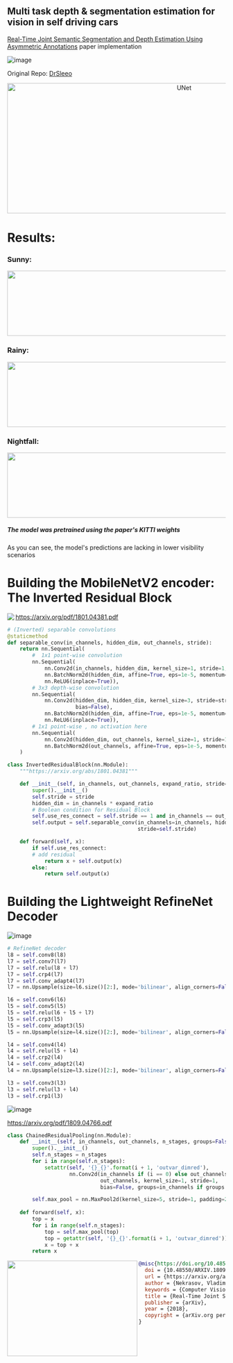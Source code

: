 ## Multi task depth & segmentation estimation for vision in self driving cars

[Real-Time Joint Semantic Segmentation and Depth Estimation Using Asymmetric Annotations](https://arxiv.org/abs/1809.04766) paper implementation

![image](https://user-images.githubusercontent.com/81184255/193479326-8e8728d1-57cf-4f7f-8a06-1a7efe167b76.png)

Original Repo: [DrSleeo](https://github.com/DrSleep/multi-task-refinenet)

<p align="center">
  <img src="https://thumbs.gfycat.com/AccurateShadyKinkajou-size_restricted.gif" alt="UNet" width="800" height="300">
</p>

# Results:

### Sunny:

<img src="https://user-images.githubusercontent.com/81184255/193479360-faed9ca1-c54a-4b06-969b-8356a237fb56.gif" width="1000" height="150"/>

### Rainy:

<img src="https://user-images.githubusercontent.com/81184255/193479381-82ad5f3e-3079-4381-a16b-7c4feea3ae25.gif" width="1000" height="150"/>

### Nightfall:

<img src="https://user-images.githubusercontent.com/81184255/193479395-499dccd1-b904-4205-b1b1-0dfaf81fd1f2.gif" width="1000" height="150"/>

##### The model was pretrained using the paper's KITTI weights 

As you can see, the model's predictions are lacking in lower visibility scenarios

# Building the MobileNetV2 encoder: The Inverted Residual Block

<img align="left" src="https://user-images.githubusercontent.com/81184255/194058410-15522cc5-f41d-47dd-b471-081527d5b0e5.png" />

https://arxiv.org/pdf/1801.04381.pdf


```python
# (Inverted) separable convolutions
@staticmethod
def separable_conv(in_channels, hidden_dim, out_channels, stride):
    return nn.Sequential(
        #  1x1 point-wise convolution
        nn.Sequential(
            nn.Conv2d(in_channels, hidden_dim, kernel_size=1, stride=1, padding=0, groups=1, bias=False),
            nn.BatchNorm2d(hidden_dim, affine=True, eps=1e-5, momentum=0.1),
            nn.ReLU6(inplace=True)),
        # 3x3 depth-wise convolution
        nn.Sequential(
            nn.Conv2d(hidden_dim, hidden_dim, kernel_size=3, stride=stride, padding=1, groups=hidden_dim,
                      bias=False),
            nn.BatchNorm2d(hidden_dim, affine=True, eps=1e-5, momentum=0.1),
            nn.ReLU6(inplace=True)),
        # 1x1 point-wise , no activation here
        nn.Sequential(
            nn.Conv2d(hidden_dim, out_channels, kernel_size=1, stride=1, padding=0, groups=1, bias=False),
            nn.BatchNorm2d(out_channels, affine=True, eps=1e-5, momentum=0.1))
    )
```

```python
class InvertedResidualBlock(nn.Module):
    """https://arxiv.org/abs/1801.04381"""

    def __init__(self, in_channels, out_channels, expand_ratio, stride=1):
        super().__init__()
        self.stride = stride
        hidden_dim = in_channels * expand_ratio
        # Boolean condition for Residual Block
        self.use_res_connect = self.stride == 1 and in_channels == out_channels
        self.output = self.separable_conv(in_channels=in_channels, hidden_dim=hidden_dim, out_channels=out_channels,
                                          stride=self.stride)

    def forward(self, x):
        if self.use_res_connect:
	    # add residual
            return x + self.output(x)
        else:
            return self.output(x)
```

# Building the Lightweight RefineNet Decoder

![image](https://user-images.githubusercontent.com/81184255/194060273-f525d0bc-5043-443d-ba74-baff3d2980dc.png)

```python
# RefineNet decoder
l8 = self.conv8(l8)
l7 = self.conv7(l7)
l7 = self.relu(l8 + l7)
l7 = self.crp4(l7)
l7 = self.conv_adapt4(l7)
l7 = nn.Upsample(size=l6.size()[2:], mode='bilinear', align_corners=False)(l7)

l6 = self.conv6(l6)
l5 = self.conv5(l5)
l5 = self.relu(l6 + l5 + l7)
l5 = self.crp3(l5)
l5 = self.conv_adapt3(l5)
l5 = nn.Upsample(size=l4.size()[2:], mode='bilinear', align_corners=False)(l5)

l4 = self.conv4(l4)
l4 = self.relu(l5 + l4)
l4 = self.crp2(l4)
l4 = self.conv_adapt2(l4)
l4 = nn.Upsample(size=l3.size()[2:], mode='bilinear', align_corners=False)(l4)

l3 = self.conv3(l3)
l3 = self.relu(l3 + l4)
l3 = self.crp1(l3)
```
![image](https://user-images.githubusercontent.com/81184255/194060637-acf1fed2-ab38-4edf-8767-107296912daf.png)

https://arxiv.org/pdf/1809.04766.pdf

```python
class ChainedResidualPooling(nn.Module):
    def __init__(self, in_channels, out_channels, n_stages, groups=False):
        super().__init__()
        self.n_stages = n_stages
        for i in range(self.n_stages):
            setattr(self, '{}_{}'.format(i + 1, 'outvar_dimred'),
                    nn.Conv2d(in_channels if (i == 0) else out_channels,
                              out_channels, kernel_size=1, stride=1,
                              bias=False, groups=in_channels if groups else 1))

        self.max_pool = nn.MaxPool2d(kernel_size=5, stride=1, padding=2)
        
    def forward(self, x):
        top = x
        for i in range(self.n_stages):
            top = self.max_pool(top)
            top = getattr(self, '{}_{}'.format(i + 1, 'outvar_dimred'))(top)
            x = top + x
        return x
```

<img align="left" src="https://user-images.githubusercontent.com/81184255/193479546-9218d405-7ade-45c7-bfbf-833ee16ebf4e.gif" width = "300" height="220" />

```bibtex
@misc{https://doi.org/10.48550/arxiv.1809.04766,
  doi = {10.48550/ARXIV.1809.04766},
  url = {https://arxiv.org/abs/1809.04766},
  author = {Nekrasov, Vladimir and Dharmasiri, Thanuja and Spek, Andrew and Drummond, Tom and Shen, Chunhua and Reid, Ian},
  keywords = {Computer Vision and Pattern Recognition (cs.CV), FOS: Computer and information sciences, FOS: Computer and information sciences},
  title = {Real-Time Joint Semantic Segmentation and Depth Estimation Using Asymmetric Annotations},
  publisher = {arXiv},
  year = {2018},
  copyright = {arXiv.org perpetual, non-exclusive license}
}
```

